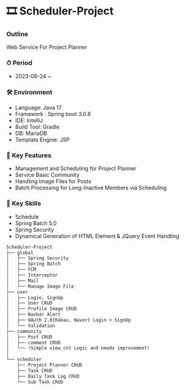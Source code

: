 # 🎞 Scheduler-Project

### **Outline**
Web Service For Project Planner

### ⏱ **Period**
- 2023-06-24 ~

### 🛠 **Environment**
- Language: Java 17
- Framework : Spring boot 3.0.8
- IDE: IntelliJ
- Build Tool: Gradle
- DB: MariaDB
- Template Engine: JSP

### 📄 **Key Features**
- Management and Scheduling for Project Planner
- Service Basic Community
- Handling Image Files for Posts
- Batch Processing for Long-Inactive Members via Scheduling

### 🔧 **Key Skills**
- Schedule
- Spring Batch 5.0
- Spring Security
- Dynamical Generation of HTML Element & JQuery Event Handling

```bash
Scheduler-Project
├── global
│   ├── Spring Security
│   ├── Spring Batch
│   ├── FCM
│   ├── Interceptor
│   ├── Mail
│   └── Manage Image File
├── user
│   ├── Login, SignUp
│   ├── User CRUD
│   ├── Profile Image CRUD
│   ├── Navbar Alert
│   ├── OAuth 2.0(Kakao, Naver) Login + SignUp
│   └── Validation
├── community
│   ├── Post CRUD
│   ├── comment CRUD
│   └── !Simple view_cnt Logic and needs improvement!
│   
└── scheduler
    ├── Project Planner CRUD
    ├── Task CRUD
    ├── Daily Task Log CRUD 
    └── Sub Task CRUD
``` 

